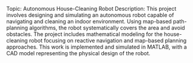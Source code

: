 Topic: Autonomous House-Cleaning Robot 
Description: This project involves designing and simulating an autonomous robot capable of navigating and cleaning an indoor environment.
Using map-based path-planning algorithms, the robot systematically covers the area and avoid obstacles. 
The project includes mathematical modeling for the house-cleaning robot focusing on reactive navigation and map-based planning approaches. 
This work is implemented and simulated in MATLAB, with a CAD model representing the physical design of the robot.
